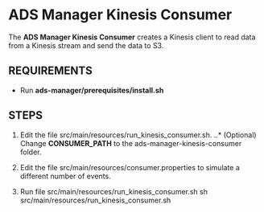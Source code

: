 # ADS Manager Kinesis Consumer

The **ADS Manager Kinesis Consumer** creates a Kinesis client to read data from a Kinesis stream
and send the data to S3.

## REQUIREMENTS
 + Run **ads-manager/prerequisites/install.sh**

## STEPS
 1. Edit the file src/main/resources/run_kinesis_consumer.sh.
   ..* (Optional) Change **CONSUMER_PATH** to the ads-manager-kinesis-consumer folder.

 2. Edit the file src/main/resources/consumer.properties to simulate a different number of events.

 3. Run file src/main/resources/run_kinesis_consumer.sh
        sh src/main/resources/run_kinesis_consumer.sh
